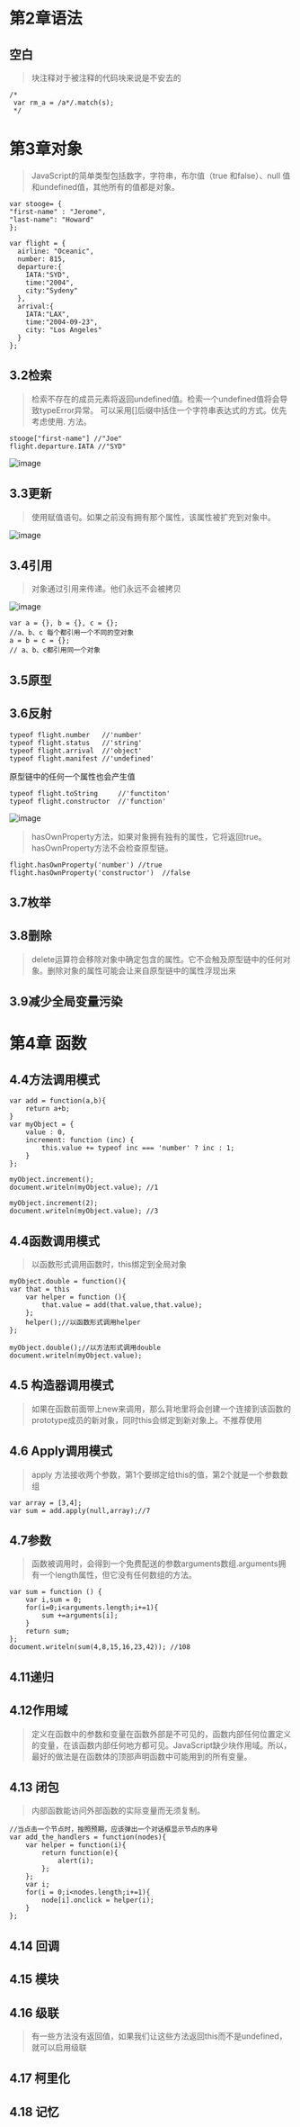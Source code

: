 # 第2章语法
## 空白
> 块注释对于被注释的代码块来说是不安去的

```
/*
 var rm_a = /a*/.match(s);
 */
```


# 第3章对象
> JavaScript的简单类型包括数字，字符串，布尔值（true 和false）、null 值和undefined值，其他所有的值都是对象。

```
var stooge= {
"first-name" : "Jerome",
"last-name": "Howard"
};

var flight = {
  airline: "Oceanic",
  number: 815,
  departure:{
    IATA:"SYD",
    time:"2004",
    city:"Sydeny"
  },
  arrival:{
    IATA:"LAX",
    time:"2004-09-23",
    city: "Los Angeles"
  }
};

```
## 3.2检索
> 检索不存在的成员元素将返回undefined值。检索一个undefined值将会导致typeError异常。
可以采用[]后缀中括住一个字符串表达式的方式。优先考虑使用. 方法。

```
stooge["first-name"] //"Joe"
flight.departure.IATA //"SYD"
```

![image](http://note.youdao.com/favicon.ico)

## 3.3更新
> 使用赋值语句。如果之前没有拥有那个属性，该属性被扩充到对象中。

![image](http://note.youdao.com/favicon.ico)

## 3.4引用
> 对象通过引用来传递。他们永远不会被拷贝

![image](http://note.youdao.com/favicon.ico)

```
var a = {}, b = {}, c = {};
//a、b、c 每个都引用一个不同的空对象
a = b = c = {};
// a、b、c都引用同一个对象

```
## 3.5原型

## 3.6反射
```
typeof flight.number   //'number'
typeof flight.status   //'string'
typeof flight.arrival  //'object'
typeof flight.manifest //'undefined'
```
原型链中的任何一个属性也会产生值
```
typeof flight.toString     //'functiton'
typeof flight.constructor  //'function'
```
![image](http://note.youdao.com/noteshare?id=fce76892adf27555c351bcf28a7a22da&sub=67E47FD427D44B3391A4F86188AD32D3)
> hasOwnProperty方法，如果对象拥有独有的属性，它将返回true。hasOwnProperty方法不会检查原型链。
```
flight.hasOwnProperty('number') //true
flight.hasOwnProperty('constructor')  //false
```
## 3.7枚举

## 3.8删除
> delete运算符会移除对象中确定包含的属性。它不会触及原型链中的任何对象。删除对象的属性可能会让来自原型链中的属性浮现出来

## 3.9减少全局变量污染

# 第4章 函数

## 4.4方法调用模式
```
var add = function(a,b){
    return a+b;
}
var myObject = {
    value : 0,
    increment: function (inc) {
        this.value += typeof inc === 'number' ? inc : 1;
    }
};

myObject.increment();
document.writeln(myObject.value); //1

myObject.increment(2);
document.writeln(myObject.value); //3
```
## 4.4函数调用模式
> 以函数形式调用函数时，this绑定到全局对象

```
myObject.double = function(){
var that = this
    var helper = function (){
        that.value = add(that.value,that.value);
    };
    helper();//以函数形式调用helper
};

myObject.double();//以方法形式调用double
document.writeln(myObject.value);

```
## 4.5 构造器调用模式
> 如果在函数前面带上new来调用，那么背地里将会创建一个连接到该函数的prototype成员的新对象，同时this会绑定到新对象上。不推荐使用

## 4.6 Apply调用模式
> apply 方法接收两个参数，第1个要绑定给this的值，第2个就是一个参数数组

```
var array = [3,4];
var sum = add.apply(null,array);//7
```

## 4.7参数
> 函数被调用时，会得到一个免费配送的参数arguments数组.arguments拥有一个length属性，但它没有任何数组的方法。

```
var sum = function () {
    var i,sum = 0;
    for(i=0;i<arguments.length;i+=1){
        sum +=arguments[i];
    }
    return sum;
};
document.writeln(sum(4,8,15,16,23,42)); //108
```
## 4.11递归


## 4.12作用域
> 定义在函数中的参数和变量在函数外部是不可见的，函数内部任何位置定义的变量，在该函数内部任何地方都可见。JavaScript缺少块作用域。所以，最好的做法是在函数体的顶部声明函数中可能用到的所有变量。

## 4.13 闭包
> 内部函数能访问外部函数的实际变量而无须复制。
```
//当点击一个节点时，按照预期，应该弹出一个对话框显示节点的序号
var add_the_handlers = function(nodes){
    var helper = function(i){
        return function(e){
            alert(i);
        };
    };
    var i;
    for(i = 0;i<nodes.length;i+=1){
        node[i].onclick = helper(i);
    }
};
```
## 4.14 回调
## 4.15 模块
## 4.16 级联
> 有一些方法没有返回值，如果我们让这些方法返回this而不是undefined，就可以启用级联
## 4.17 柯里化
## 4.18 记忆